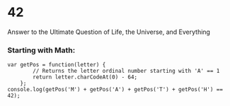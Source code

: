 # 42
Answer to the Ultimate Question of Life, the Universe, and Everything

### Starting with Math: 
```
var getPos = function(letter) { 
        // Returns the letter ordinal number starting with 'A' == 1
        return letter.charCodeAt(0) - 64; 
    };
console.log(getPos('M') + getPos('A') + getPos('T') + getPos('H') == 42);
```
